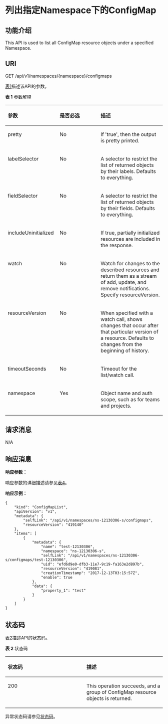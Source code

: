 # 列出指定Namespace下的ConfigMap<a name="cce_02_0174"></a>

## 功能介绍<a name="section28826295"></a>

This API is used to list all ConfigMap resource objects under a specified Namespace.

## URI<a name="section58110069"></a>

GET /api/v1/namespaces/\{namespace\}/configmaps

[表1](#d0e44025)描述该API的参数。

**表 1**  参数解释

<a name="d0e44025"></a>
<table><thead align="left"><tr id="row39963513"><th class="cellrowborder" valign="top" width="33%" id="mcps1.2.4.1.1"><p id="p65652297517"><a name="p65652297517"></a><a name="p65652297517"></a>参数</p>
</th>
<th class="cellrowborder" valign="top" width="26%" id="mcps1.2.4.1.2"><p id="p165661629135114"><a name="p165661629135114"></a><a name="p165661629135114"></a>是否必选</p>
</th>
<th class="cellrowborder" valign="top" width="41%" id="mcps1.2.4.1.3"><p id="p14567629115114"><a name="p14567629115114"></a><a name="p14567629115114"></a>描述</p>
</th>
</tr>
</thead>
<tbody><tr id="row48716603"><td class="cellrowborder" valign="top" width="33%" headers="mcps1.2.4.1.1 "><p id="p53730785"><a name="p53730785"></a><a name="p53730785"></a>pretty</p>
</td>
<td class="cellrowborder" valign="top" width="26%" headers="mcps1.2.4.1.2 "><p id="p57226335"><a name="p57226335"></a><a name="p57226335"></a>No</p>
</td>
<td class="cellrowborder" valign="top" width="41%" headers="mcps1.2.4.1.3 "><p id="p4821598"><a name="p4821598"></a><a name="p4821598"></a>If 'true', then the output is pretty printed.</p>
</td>
</tr>
<tr id="row43394390"><td class="cellrowborder" valign="top" width="33%" headers="mcps1.2.4.1.1 "><p id="p25284664"><a name="p25284664"></a><a name="p25284664"></a>labelSelector</p>
</td>
<td class="cellrowborder" valign="top" width="26%" headers="mcps1.2.4.1.2 "><p id="p34791919"><a name="p34791919"></a><a name="p34791919"></a>No</p>
</td>
<td class="cellrowborder" valign="top" width="41%" headers="mcps1.2.4.1.3 "><p id="p66682083"><a name="p66682083"></a><a name="p66682083"></a>A selector to restrict the list of returned objects by their labels. Defaults to everything.</p>
</td>
</tr>
<tr id="row63267839"><td class="cellrowborder" valign="top" width="33%" headers="mcps1.2.4.1.1 "><p id="p24421336"><a name="p24421336"></a><a name="p24421336"></a>fieldSelector</p>
</td>
<td class="cellrowborder" valign="top" width="26%" headers="mcps1.2.4.1.2 "><p id="p31971234"><a name="p31971234"></a><a name="p31971234"></a>No</p>
</td>
<td class="cellrowborder" valign="top" width="41%" headers="mcps1.2.4.1.3 "><p id="p39533189"><a name="p39533189"></a><a name="p39533189"></a>A selector to restrict the list of returned objects by their fields. Defaults to everything.</p>
</td>
</tr>
<tr id="row20254383"><td class="cellrowborder" valign="top" width="33%" headers="mcps1.2.4.1.1 "><p id="p29992297"><a name="p29992297"></a><a name="p29992297"></a>includeUninitialized</p>
</td>
<td class="cellrowborder" valign="top" width="26%" headers="mcps1.2.4.1.2 "><p id="p13456975"><a name="p13456975"></a><a name="p13456975"></a>No</p>
</td>
<td class="cellrowborder" valign="top" width="41%" headers="mcps1.2.4.1.3 "><p id="p12241315"><a name="p12241315"></a><a name="p12241315"></a>If true, partially initialized resources are included in the response.</p>
</td>
</tr>
<tr id="row43062978"><td class="cellrowborder" valign="top" width="33%" headers="mcps1.2.4.1.1 "><p id="p65549214"><a name="p65549214"></a><a name="p65549214"></a>watch</p>
</td>
<td class="cellrowborder" valign="top" width="26%" headers="mcps1.2.4.1.2 "><p id="p7886151"><a name="p7886151"></a><a name="p7886151"></a>No</p>
</td>
<td class="cellrowborder" valign="top" width="41%" headers="mcps1.2.4.1.3 "><p id="p34798500"><a name="p34798500"></a><a name="p34798500"></a>Watch for changes to the described resources and return them as a stream of add, update, and remove notifications. Specify resourceVersion.</p>
</td>
</tr>
<tr id="row44751050"><td class="cellrowborder" valign="top" width="33%" headers="mcps1.2.4.1.1 "><p id="p956433"><a name="p956433"></a><a name="p956433"></a>resourceVersion</p>
</td>
<td class="cellrowborder" valign="top" width="26%" headers="mcps1.2.4.1.2 "><p id="p10362240"><a name="p10362240"></a><a name="p10362240"></a>No</p>
</td>
<td class="cellrowborder" valign="top" width="41%" headers="mcps1.2.4.1.3 "><p id="p34035136"><a name="p34035136"></a><a name="p34035136"></a>When specified with a watch call, shows changes that occur after that particular version of a resource. Defaults to changes from the beginning of history.</p>
</td>
</tr>
<tr id="row37880774"><td class="cellrowborder" valign="top" width="33%" headers="mcps1.2.4.1.1 "><p id="p48443842"><a name="p48443842"></a><a name="p48443842"></a>timeoutSeconds</p>
</td>
<td class="cellrowborder" valign="top" width="26%" headers="mcps1.2.4.1.2 "><p id="p31637090"><a name="p31637090"></a><a name="p31637090"></a>No</p>
</td>
<td class="cellrowborder" valign="top" width="41%" headers="mcps1.2.4.1.3 "><p id="p12467470"><a name="p12467470"></a><a name="p12467470"></a>Timeout for the list/watch call.</p>
</td>
</tr>
<tr id="row45098373"><td class="cellrowborder" valign="top" width="33%" headers="mcps1.2.4.1.1 "><p id="p29089583"><a name="p29089583"></a><a name="p29089583"></a>namespace</p>
</td>
<td class="cellrowborder" valign="top" width="26%" headers="mcps1.2.4.1.2 "><p id="p7446042"><a name="p7446042"></a><a name="p7446042"></a>Yes</p>
</td>
<td class="cellrowborder" valign="top" width="41%" headers="mcps1.2.4.1.3 "><p id="p66258542"><a name="p66258542"></a><a name="p66258542"></a>Object name and auth scope, such as for teams and projects.</p>
</td>
</tr>
</tbody>
</table>

## 请求消息<a name="section53228577"></a>

N/A

## 响应消息<a name="section9295148"></a>

**响应参数：**

响应参数的详细描述请参见[表4](公共响应参数.md#zh-cn_topic_0079614930_table6622802)。

**响应示例：**

```
{
    "kind": "ConfigMapList",
    "apiVersion": "v1",
    "metadata": {
        "selfLink": "/api/v1/namespaces/ns-12130306-s/configmaps",
        "resourceVersion": "419140"
    },
    "items": [
        {
            "metadata": {
                "name": "test-12130306",
                "namespace": "ns-12130306-s",
                "selfLink": "/api/v1/namespaces/ns-12130306-s/configmaps/test-12130306",
                "uid": "efd6d9e0-dfb3-11e7-9c19-fa163e2d897b",
                "resourceVersion": "419081",
                "creationTimestamp": "2017-12-13T03:15:57Z",
                "enable": true
            },
            "data": {
                "property_1": "test"
            }
        }
    ]
}
```

## 状态码<a name="section16547471"></a>

[表2](#d0e44156)描述API的状态码。

**表 2**  状态码

<a name="d0e44156"></a>
<table><thead align="left"><tr id="row36507281"><th class="cellrowborder" valign="top" width="50%" id="mcps1.2.3.1.1"><p id="p4299803"><a name="p4299803"></a><a name="p4299803"></a>状态码</p>
</th>
<th class="cellrowborder" valign="top" width="50%" id="mcps1.2.3.1.2"><p id="p12739753"><a name="p12739753"></a><a name="p12739753"></a>描述</p>
</th>
</tr>
</thead>
<tbody><tr id="row25287076"><td class="cellrowborder" valign="top" width="50%" headers="mcps1.2.3.1.1 "><p id="p34987251"><a name="p34987251"></a><a name="p34987251"></a>200</p>
</td>
<td class="cellrowborder" valign="top" width="50%" headers="mcps1.2.3.1.2 "><p id="p15395071"><a name="p15395071"></a><a name="p15395071"></a>This operation succeeds, and a group of ConfigMap resource objects is returned.</p>
</td>
</tr>
</tbody>
</table>

异常状态码请参见[状态码](状态码.md)。


